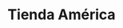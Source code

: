 ---
title: "Tienda América"
url: /zona-19-ciudad-de-guatemala/tienda-america/
shop: Lebensmittel
---